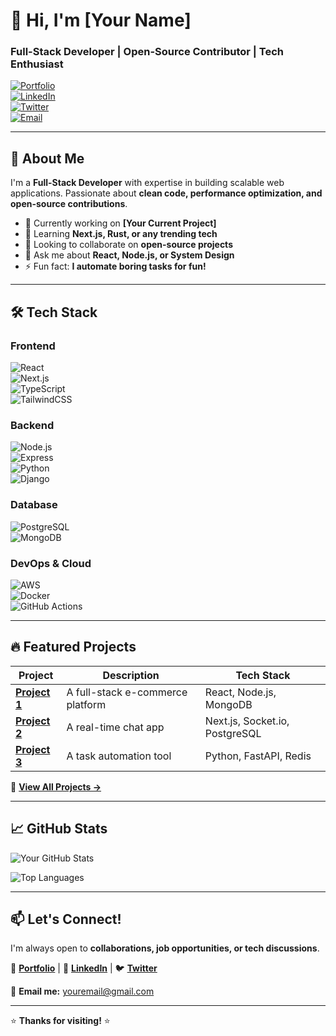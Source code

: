# 👋 Hi, I'm [Your Name]  
### **Full-Stack Developer** | Open-Source Contributor | Tech Enthusiast  

[![Portfolio](https://img.shields.io/badge/-Portfolio-%230077B5?style=for-the-badge)](https://yourportfolio.com)  
[![LinkedIn](https://img.shields.io/badge/LinkedIn-0077B5?style=for-the-badge&logo=linkedin&logoColor=white)](https://linkedin.com/in/yourprofile)  
[![Twitter](https://img.shields.io/badge/Twitter-1DA1F2?style=for-the-badge&logo=twitter&logoColor=white)](https://twitter.com/yourhandle)  
[![Email](https://img.shields.io/badge/Gmail-D14836?style=for-the-badge&logo=gmail&logoColor=white)](mailto:youremail@gmail.com)  

---

## 🚀 **About Me**  
I'm a **Full-Stack Developer** with expertise in building scalable web applications. Passionate about **clean code, performance optimization, and open-source contributions**.  

- 🔭 Currently working on **[Your Current Project]**  
- 🌱 Learning **Next.js, Rust, or any trending tech**  
- 👯 Looking to collaborate on **open-source projects**  
- 💬 Ask me about **React, Node.js, or System Design**  
- ⚡ Fun fact: **I automate boring tasks for fun!**  

---

## 🛠 **Tech Stack**  

### **Frontend**  
![React](https://img.shields.io/badge/React-20232A?style=for-the-badge&logo=react&logoColor=61DAFB)  
![Next.js](https://img.shields.io/badge/Next.js-000000?style=for-the-badge&logo=nextdotjs&logoColor=white)  
![TypeScript](https://img.shields.io/badge/TypeScript-007ACC?style=for-the-badge&logo=typescript&logoColor=white)  
![TailwindCSS](https://img.shields.io/badge/Tailwind_CSS-38B2AC?style=for-the-badge&logo=tailwind-css&logoColor=white)  

### **Backend**  
![Node.js](https://img.shields.io/badge/Node.js-339933?style=for-the-badge&logo=nodedotjs&logoColor=white)  
![Express](https://img.shields.io/badge/Express.js-000000?style=for-the-badge&logo=express&logoColor=white)  
![Python](https://img.shields.io/badge/Python-3776AB?style=for-the-badge&logo=python&logoColor=white)  
![Django](https://img.shields.io/badge/Django-092E20?style=for-the-badge&logo=django&logoColor=white)  

### **Database**  
![PostgreSQL](https://img.shields.io/badge/PostgreSQL-316192?style=for-the-badge&logo=postgresql&logoColor=white)  
![MongoDB](https://img.shields.io/badge/MongoDB-4EA94B?style=for-the-badge&logo=mongodb&logoColor=white)  

### **DevOps & Cloud**  
![AWS](https://img.shields.io/badge/AWS-%23FF9900.svg?style=for-the-badge&logo=amazon-aws&logoColor=white)  
![Docker](https://img.shields.io/badge/Docker-2CA5E0?style=for-the-badge&logo=docker&logoColor=white)  
![GitHub Actions](https://img.shields.io/badge/GitHub_Actions-2088FF?style=for-the-badge&logo=github-actions&logoColor=white)  

---

## 🔥 **Featured Projects**  

| Project | Description | Tech Stack |  
|---------|-------------|------------|  
| **[Project 1](https://github.com/yourusername/project1)** | A full-stack e-commerce platform | React, Node.js, MongoDB |  
| **[Project 2](https://github.com/yourusername/project2)** | A real-time chat app | Next.js, Socket.io, PostgreSQL |  
| **[Project 3](https://github.com/yourusername/project3)** | A task automation tool | Python, FastAPI, Redis |  

📌 **[View All Projects →](https://github.com/yourusername?tab=repositories)**  

---

## 📈 **GitHub Stats**  

![Your GitHub Stats](https://github-readme-stats.vercel.app/api?username=yourusername&show_icons=true&theme=radical&hide_border=true)  

![Top Languages](https://github-readme-stats.vercel.app/api/top-langs/?username=yourusername&layout=compact&theme=radical&hide_border=true)  

---

## 📫 **Let's Connect!**  
I'm always open to **collaborations, job opportunities, or tech discussions**.  

🔗 **[Portfolio](https://yourportfolio.com)** | 💼 **[LinkedIn](https://linkedin.com/in/yourprofile)** | 🐦 **[Twitter](https://twitter.com/yourhandle)**  

📧 **Email me:** [youremail@gmail.com](mailto:youremail@gmail.com)  

---

⭐ **Thanks for visiting!** ⭐  